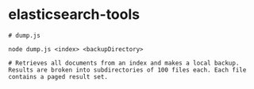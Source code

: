 # elasticsearch-tools

    # dump.js

    node dump.js <index> <backupDirectory>

    # Retrieves all documents from an index and makes a local backup. Results are broken into subdirectories of 100 files each. Each file contains a paged result set.
